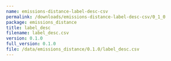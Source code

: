 ```yaml
---
name: emissions-distance-label-desc-csv
permalink: /downloads/emissions-distance-label-desc-csv/0_1_0
package: emissions_distance
title: label_desc
filename: label_desc.csv
version: 0.1.0
full_version: 0.1.0
file: /data/emissions_distance/0.1.0/label_desc.csv
---
```


